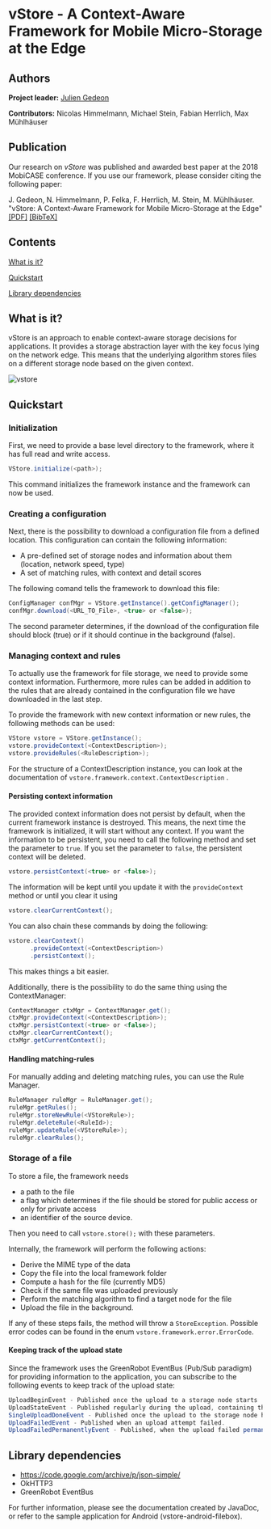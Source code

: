 # vStore - A Context-Aware Framework for Mobile Micro-Storage at the Edge
## Authors

**Project leader:** 
[Julien Gedeon](https://www.informatik.tu-darmstadt.de/telekooperation/telecooperation_group/staff_1/staff_1_details_23872.en.jsp)

**Contributors:**
Nicolas Himmelmann, Michael Stein, Fabian Herrlich, Max Mühlhäuser

## Publication
Our research on *vStore* was published and awarded best paper at the 2018 MobiCASE conference. If you use our framework, please consider citing the following paper: 

J. Gedeon, N. Himmelmann, P. Felka, F. Herrlich, M. Stein, M. Mühlhäuser. "vStore: A Context-Aware Framework for Mobile Micro-Storage at the Edge" [[PDF]](https://fileserver.tk.informatik.tu-darmstadt.de/JG/vstore/gedeon_vstore.pdf)  [[BibTeX]](https://fileserver.tk.informatik.tu-darmstadt.de/JG/vstore/vstore.bib)



## Contents

[What is it?](#what-is-it)

[Quickstart](#quickstart)

[Library dependencies](#library-dependencies)

## What is it?

vStore is an approach to enable context-aware storage decisions for applications. It provides a storage abstraction layer with the key focus lying on the network edge. This means that the underlying algorithm stores files on a different storage node based on the given context.

![vstore](https://fileserver.tk.informatik.tu-darmstadt.de/JG/vstore/vstore_comparison.png)


## Quickstart

### Initialization

First, we need to provide a base level directory to the framework, where it has full read and write access.
```java
VStore.initialize(<path>);
```
This command initializes the framework instance and the framework can now be used.

### Creating a configuration

Next, there is the possibility to download a configuration file from a defined location.
This configuration can contain the following information:
- A pre-defined set of storage nodes and information about them (location, network speed, type)
- A set of matching rules, with context and detail scores

The following comand tells the framework to download this file:
```java
ConfigManager confMgr = VStore.getInstance().getConfigManager();
confMgr.download(<URL_TO_File>, <true> or <false>);
```
The second parameter determines, if the download of the configuration file should block (true)
or if it should continue in the background (false).


### Managing context and rules

To actually use the framework for file storage, we need to provide some context information.
Furthermore, more rules can be added in addition to the rules that are already contained in the
configuration file we have downloaded in the last step.

To provide the framework with new context information or new rules, the following methods can be used:

```java
VStore vstore = VStore.getInstance();
vstore.provideContext(<ContextDescription>);
vstore.provideRules(<RuleDescription>);
```

For the structure of a ContextDescription instance, you can look at the documentation of
```vstore.framework.context.ContextDescription``` .

#### Persisting context information

The provided context information does not persist by default, when the current framework instance is destroyed.
This means, the next time the framework is initialized, it will start without any context.
If you want the information to be persistent, you need to call the following method and set the parameter
to ```true```. If you set the parameter to ```false```, the persistent context will be deleted.
```java
vstore.persistContext(<true> or <false>);
```

The information will be kept until you update it with the ```provideContext``` method or until you clear it using
```java
vstore.clearCurrentContext();
```

You can also chain these commands by doing the following:
```java
vstore.clearContext()
      .provideContext(<ContextDescription>)
      .persistContext();
```
This makes things a bit easier.

Additionally, there is the possibility to do the same thing using the ContextManager:
```java
ContextManager ctxMgr = ContextManager.get();
ctxMgr.provideContext(<ContextDescription>);
ctxMgr.persistContext(<true> or <false>);
ctxMgr.clearCurrentContext();
ctxMgr.getCurrentContext();
```


#### Handling matching-rules

For manually adding and deleting matching rules, you can use the Rule Manager.
```java
RuleManager ruleMgr = RuleManager.get();
ruleMgr.getRules();
ruleMgr.storeNewRule(<VStoreRule>);
ruleMgr.deleteRule(<RuleId>);
ruleMgr.updateRule(<VStoreRule>);
ruleMgr.clearRules();
```


### Storage of a file

To store a file, the framework needs

- a path to the file
- a flag which determines if the file should be stored for public access or only for private access
- an identifier of the source device.

Then you need to call ```vstore.store();``` with these parameters.

Internally, the framework will perform the following actions:

- Derive the MIME type of the data
- Copy the file into the local framework folder
- Compute a hash for the file (currently MD5)
- Check if the same file was uploaded previously
- Perform the matching algorithm to find a target node for the file
- Upload the file in the background.

If any of these steps fails, the method will throw a ```StoreException```.  Possible error codes
can be found in the enum ```vstore.framework.error.ErrorCode```.

#### Keeping track of the upload state
Since the framework uses the GreenRobot EventBus (Pub/Sub paradigm) for providing
information to the application, you can subscribe to the following events to keep track of the
upload state:

```java
UploadBeginEvent - Published once the upload to a storage node starts
UploadStateEvent - Published regularly during the upload, containing the progress in percent.
SingleUploadDoneEvent - Published once the upload to the storage node has finished.
UploadFailedEvent - Published when an upload attempt failed.
UploadFailedPermanentlyEvent - Published, when the upload failed permanently (after 3 attempts).
```



## Library dependencies

- https://code.google.com/archive/p/json-simple/
- OkHTTP3
- GreenRobot EventBus


For further information, please see the documentation created by JavaDoc, or refer to the sample application for Android (vstore-android-filebox).
